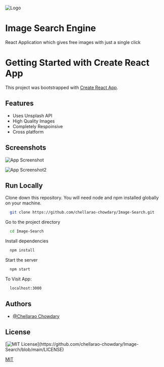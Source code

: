![Logo](https://unsplash.com/blog/content/images/max/2560/1-vQ5EsgnJkANWb5fktHPwnw.jpeg)

# Image Search Engine

React Application which gives free images with just a single click


# Getting Started with Create React App

This project was bootstrapped with [Create React App](https://github.com/facebook/create-react-app).

  
## Features

- Uses Unsplash API
- High Quality Images
- Completely Respoinsive
- Cross platform

## Screenshots

![App Screenshot](https://github.com/chellarao-chowdary/Image-Search/tree/main/Screenshots/Homepage.png)


![App Screenshot2](https://github.com/chellarao-chowdary/Image-Search/tree/main/Screenshots/Cars.png)

## Run Locally

Clone down this repository. You will need node and npm installed globally on your machine.


```bash
  git clone https://github.com/chellarao-chowdary/Image-Search.git
```

Go to the project directory

```bash
  cd Image-Search
```

Install dependencies

```bash
  npm install
```

Start the server

```bash
  npm start
```

To Visit App:
```bash
  localhost:3000
```


## Authors

- [@Chellarao Chowdary](https://www.github.com/chellarao-chowdary)

## License


[![MIT License](https://img.shields.io/apm/l/atomic-design-ui.svg?)](https://github.com/chellarao-chowdary/Image-Search/blob/main/LICENSE)

[MIT](https://github.com/chellarao-chowdary/Image-Search/blob/main/LICENSE)
